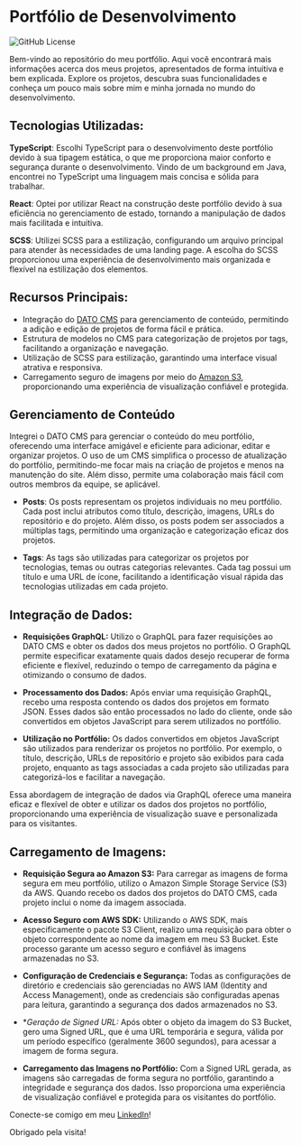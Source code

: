 # Portfólio de Desenvolvimento
![GitHub License](https://img.shields.io/github/license/DavidBalbin0/portfolio)

Bem-vindo ao repositório do meu portfólio. Aqui você encontrará mais informações acerca dos meus projetos, apresentados de forma intuitiva e bem explicada.
Explore os projetos, descubra suas funcionalidades e conheça um pouco mais sobre mim e minha jornada no mundo do desenvolvimento.

## Tecnologias Utilizadas:

**TypeScript**: Escolhi TypeScript para o desenvolvimento deste portfólio devido à sua tipagem estática, o que me proporciona maior conforto e segurança durante o desenvolvimento.
Vindo de um background em Java, encontrei no TypeScript uma linguagem mais concisa e sólida para trabalhar.

**React**: Optei por utilizar React na construção deste portfólio devido à sua eficiência no gerenciamento de estado, tornando a manipulação de dados mais facilitada e intuitiva.

**SCSS**: Utilizei SCSS para a estilização, configurando um arquivo principal para atender às necessidades de uma landing page.
A escolha do SCSS proporcionou uma experiência de desenvolvimento mais organizada e flexível na estilização dos elementos.

## Recursos Principais:

* Integração do [DATO CMS](https://www.datocms.com/) para gerenciamento de conteúdo, permitindo a adição e edição de projetos de forma fácil e prática.
* Estrutura de modelos no CMS para categorização de projetos por tags, facilitando a organização e navegação.
* Utilização de SCSS para estilização, garantindo uma interface visual atrativa e responsiva.
* Carregamento seguro de imagens por meio do [Amazon S3](https://docs.aws.amazon.com/AmazonS3/latest/userguide/Welcome.html), proporcionando uma experiência de visualização confiável e protegida.

## Gerenciamento de Conteúdo

Integrei o DATO CMS para gerenciar o conteúdo do meu portfólio, oferecendo uma interface amigável e eficiente para adicionar, editar e organizar projetos. O uso de um CMS simplifica o processo de atualização do portfólio, permitindo-me focar mais na criação de projetos e menos na manutenção do site. 
Além disso, permite uma colaboração mais fácil com outros membros da equipe, se aplicável.


 * **Posts**: Os posts representam os projetos individuais no meu portfólio. 
Cada post inclui atributos como título, descrição, imagens, URLs do repositório e do projeto. 
Além disso, os posts podem ser associados a múltiplas tags, permitindo uma organização e categorização eficaz dos projetos.

* **Tags**: As tags são utilizadas para categorizar os projetos por tecnologias, temas ou outras categorias relevantes. 
Cada tag possui um título e uma URL de ícone, facilitando a identificação visual rápida das tecnologias utilizadas em cada projeto.

## Integração de Dados:

* **Requisições GraphQL:** Utilizo o GraphQL para fazer requisições ao DATO CMS e obter os dados dos meus projetos no portfólio. O GraphQL permite especificar exatamente quais dados desejo recuperar de forma eficiente e flexível, reduzindo o tempo de carregamento da página e otimizando o consumo de dados.

* **Processamento dos Dados:** Após enviar uma requisição GraphQL, recebo uma resposta contendo os dados dos projetos em formato JSON. Esses dados são então processados no lado do cliente, onde são convertidos em objetos JavaScript para serem utilizados no portfólio.

* **Utilização no Portfólio:** Os dados convertidos em objetos JavaScript são utilizados para renderizar os projetos no portfólio. Por exemplo, o título, descrição, URLs de repositório e projeto são exibidos para cada projeto, enquanto as tags associadas a cada projeto são utilizadas para categorizá-los e facilitar a navegação.

Essa abordagem de integração de dados via GraphQL oferece uma maneira eficaz e flexível de obter e utilizar os dados dos projetos no portfólio, proporcionando uma experiência de visualização suave e personalizada para os visitantes.

## Carregamento de Imagens:

* **Requisição Segura ao Amazon S3:** Para carregar as imagens de forma segura em meu portfólio, utilizo o Amazon Simple Storage Service (S3) da AWS. Quando recebo os dados dos projetos do DATO CMS, cada projeto inclui o nome da imagem associada.

* **Acesso Seguro com AWS SDK:** Utilizando o AWS SDK, mais especificamente o pacote S3 Client, realizo uma requisição para obter o objeto correspondente ao nome da imagem em meu S3 Bucket. Este processo garante um acesso seguro e confiável às imagens armazenadas no S3.

* **Configuração de Credenciais e Segurança:** Todas as configurações de diretório e credenciais são gerenciadas no AWS IAM (Identity and Access Management), onde as credenciais são configuradas apenas para leitura, garantindo a segurança dos dados armazenados no S3.

* **Geração de Signed URL:* Após obter o objeto da imagem do S3 Bucket, gero uma Signed URL, que é uma URL temporária e segura, válida por um período específico (geralmente 3600 segundos), para acessar a imagem de forma segura.

* **Carregamento das Imagens no Portfólio:** Com a Signed URL gerada, as imagens são carregadas de forma segura no portfólio, garantindo a integridade e segurança dos dados. Isso proporciona uma experiência de visualização confiável e protegida para os visitantes do portfólio.


Conecte-se comigo em meu [LinkedIn](https://www.linkedin.com/in/david-balbino/)!


Obrigado pela visita!